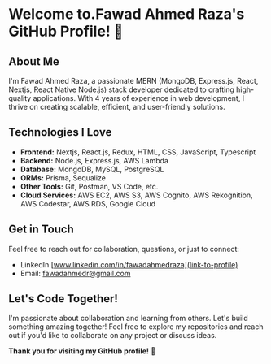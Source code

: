 # Welcome to.Fawad Ahmed Raza's GitHub Profile! 👋

## About Me

I'm Fawad Ahmed Raza, a passionate MERN (MongoDB, Express.js, React, Nextjs, React Native Node.js) stack developer dedicated to crafting high-quality applications. With 4 years of experience in web development, I thrive on creating scalable, efficient, and user-friendly solutions.

## Technologies I Love

- **Frontend:** Nextjs, React.js, Redux, HTML, CSS, JavaScript, Typescript
- **Backend:** Node.js, Express.js, AWS Lambda
- **Database:** MongoDB, MySQL, PostgreSQL
- **ORMs:** Prisma, Sequalize
- **Other Tools:** Git, Postman, VS Code, etc.
- **Cloud Services:** AWS EC2, AWS S3, AWS Cognito, AWS Rekognition, AWS Codestar, AWS RDS, Google Cloud

## Get in Touch

Feel free to reach out for collaboration, questions, or just to connect:

- LinkedIn [www.linkedin.com/in/fawadahmedraza](link-to-profile)
- Email: fawadahmedr@gmail.com

## Let's Code Together!

I'm passionate about collaboration and learning from others. Let's build something amazing together! Feel free to explore my repositories and reach out if you'd like to collaborate on any project or discuss ideas.

**Thank you for visiting my GitHub profile!** 🚀
